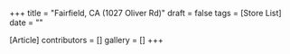 +++
title = "Fairfield, CA (1027 Oliver Rd)"
draft = false
tags = [Store List]
date = ""

[Article]
contributors = []
gallery = []
+++